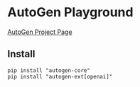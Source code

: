# AutoGen Playground

[AutoGen Project Page]([https://](https://microsoft.github.io/autogen/stable/index.html))

## Install
```
pip install "autogen-core"
pip install "autogen-ext[openai]"
```